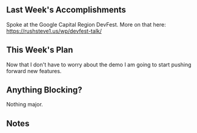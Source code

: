 ## Last Week's Accomplishments

Spoke at the Google Capital Region DevFest. More on that here: https://rushsteve1.us/wp/devfest-talk/

## This Week's Plan

Now that I don't have to worry about the demo I am going to start pushing forward new features.

## Anything Blocking?

Nothing major.

## Notes

